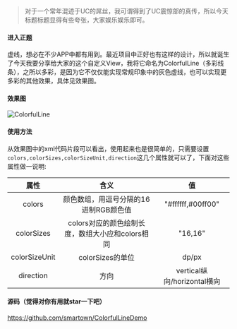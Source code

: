 > 对于一个常年混迹于UC的屌丝，我可谓得到了UC震惊部的真传，所以今天标题标题显得有些夸张，大家娱乐娱乐即可。

#### 进入正题
虚线，想必在不少APP中都有用到。最近项目中正好也有这样的设计，所以就诞生了今天我要分享给大家的这个自定义View，我将它命名为ColorfulLine（多彩线条），之所以多彩，是因为它不仅仅能实现常规印象中的灰色虚线，也可以实现更多彩的其他效果，具体见效果图。
#### 效果图
![ColorfulLine](http://upload-images.jianshu.io/upload_images/1951791-df4abcf0f4a91a84.png?imageMogr2/auto-orient/strip%7CimageView2/2/w/1240)
#### 使用方法
从效果图中的xml代码片段可以看出，使用起来也是很简单的，只需要设置`colors,colorSizes,colorSizeUnit,direction`这几个属性就可以了，下面对这些属性做一说明:

|属性|含义|值|
|:-:|:-:|:-:|
|colors|颜色数组，用逗号分隔的16进制RGB颜色值|"#ffffff,#00ff00"|
|colorSizes|colors对应的颜色绘制长度，数组大小应和colors相同|"16,16"|
|colorSizeUnit|colorSizes的单位|dp/px|
|direction|方向|vertical纵向/horizontal横向|

#### 源码（觉得对你有用就star一下吧）
https://github.com/smartown/ColorfulLineDemo